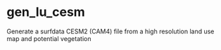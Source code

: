 # gen_lu_cesm
Generate a surfdata CESM2 (CAM4) file from a high resolution land use map and potential vegetation
